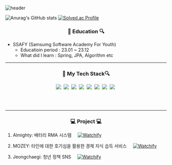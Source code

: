 ![header](https://capsule-render.vercel.app/api?type=waving&color=auto&height=300&section=header&text=HanEol's%20Record%20&fontSize=70)



![Anurag's GitHub stats](https://github-readme-stats.vercel.app/api?username=jihaneol&show_icons=true&theme=radical)
[![Solved.ac Profile](http://mazassumnida.wtf/api/v2/generate_badge?boj=limz123)](http://solved.ac/profile/limz123)
  <h3 align ="center"\>🔎  Education 🔍 </h3>
  
* SSAFY (Samsumg Software Academy For Youth)
  * Educatioin period : 23.01 ~ 23.12
  * What did I learn : Spring, JPA, Algorithm etc

----

<h3 align ="center"\>🔎 My Tech Stack🔍 </h3>
<p align="center">
<img src="https://img.shields.io/badge/Java-007396?style=plastic&logo=Java&logoColor=white"/></a>&nbsp
<img src="https://img.shields.io/badge/SpringBoot-6DB33F?style=plastic&logo=Spring&logoColor=white"/></a>&nbsp
<img src="https://img.shields.io/badge/Security-6DB33F?style=plastic&logo=springsecurity&logoColor=white"/></a>&nbsp
<img src="https://img.shields.io/badge/MySQL-4479A1?style=plastic&logo=MySQL&logoColor=white"/></a>&nbsp
<img src="https://img.shields.io/badge/JPA-59666C?style=plastic&logo=hibernate&logoColor=white"/></a>&nbsp
<img src="https://img.shields.io/badge/vue-4FC08D?style=plastic&logo=vuedotjs&logoColor=white"/></a>&nbsp
<img src="https://img.shields.io/badge/Jira-0052CC?style=plastic&logo=Jira&logoColor=white"/></a>&nbsp
<img src="https://img.shields.io/badge/GitHub-181717?style=plastic&logo=Github&logoColor=white"/></a>&nbsp



</p>

<br><br>

----  

<h3 align ="center"\>  💻 Project 💻   </h3>

1. Almighty: 배터리 RMA 시스템
&nbsp; &nbsp;
[![Watchify](https://img.shields.io/badge/More-red?style=flat-square)](https://github.com/jihaneol/Almighty)


2. MOZEY: 타인에 대한 호기심을 활용한 경제 지식 습득 서비스
&nbsp; &nbsp;
[![Watchify](https://img.shields.io/badge/More-red?style=flat-square)](https://github.com/jihaneol/MOZEY)

3. Jeongchaegi: 청년 정책 SNS
&nbsp; &nbsp;
[![Watchify](https://img.shields.io/badge/More-red?style=flat-square)](https://github.com/jihaneol/Jeongchaegi)



